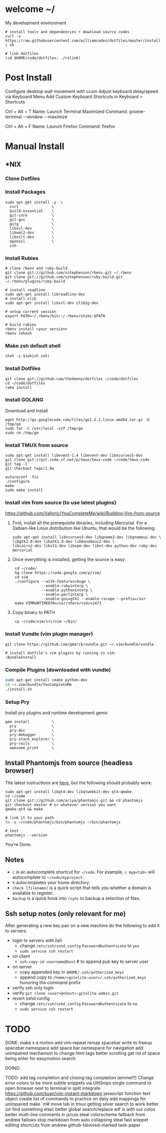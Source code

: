 # welcome ~/
My development environment

```
# install tools and dependencies + download source codes
curl -s https://raw.githubusercontent.com/williamcodes/dotfiles/master/install | sh

# link dotfiles
(cd $HOME/code/dotfiles; ./relink)
```

# Post Install
Configure desktop wall movement with ccsm
Adjust keyboard delay/speed via Keyboard Menu
Add Custom Keyboard Shortcuts in Keyboard > Shortcuts

  Ctrl + Alt + T
  Name: Launch Terminal Maximized
  Command: gnome-terminal --window --maximize

  Ctrl + Alt + F
  Name: Launch Firefox
  Command: firefox

# Manual Install

## *NIX

### Clone Dotfiles

<!-- ### Install node version manager (and the build plugin) -->
<!--  -->
<!--     git clone https://github.com/riywo/ndenv ~/.ndenv -->
<!--     git clone https://github.com/riywo/node&#45;build.git ~/.ndenv/plugins/node&#45;build -->
<!--  -->
### Install Packages

    sudo apt-get install -y  \
      curl               \
      build-essential    \
      git-core           \
      git-gui            \
      gitg               \
      libssl-dev         \
      libxml2-dev        \
      libxslt-dev        \
      openssl            \
      zsh

### Install Rubies

    # clone rbenv and ruby-build
    git clone git://github.com/sstephenson/rbenv.git ~/.rbenv
    git clone git://github.com/sstephenson/ruby-build.git ~/.rbenv/plugins/ruby-build

    # install readline
    sudo apt-get install libreadline-dev
    # install zlib
    sudo apt-get install libssl-dev zlib1g-dev

    # setup current session
    export PATH=~/.rbenv/bin:~/.rbenv/shims:$PATH

    # build rubies
    rbenv install <your version>
    rbenv rehash

### Make zsh default shell

    chsh -s $(which zsh)

### Install Dotfiles

    git clone git://github.com/thedeeno/dotfiles ~/code/dotfiles 
    cd ~/code/dotfiles
    rake install

### Install GOLANG

Download and Install

    wget http://go.googlecode.com/files/go1.2.1.linux-amd64.tar.gz -O /tmp/go
    sudo tar -C /usr/local -xzf /tmp/go
    sudo rm /tmp/go

### Install TMUX from source

    sudo apt-get install libevent-1.4 libevent-dev libncurses5-dev
    git clone git://git.code.sf.net/p/tmux/tmux-code ~/code/tmux-code 
    git tag -l
    git checkout tags/1.9a

    autoreconf -fis
    ./configure
    make
    sudo make install


### Install vim from source (to use latest plugins)

https://github.com/Valloric/YouCompleteMe/wiki/Building-Vim-from-source

1.  First, install all the prerequisite libraries, including Mercurial. For a Debian-like Linux distribution like Ubuntu, that would be the following:

        sudo apt-get install libncurses5-dev libgnome2-dev libgnomeui-dev \
        libgtk2.0-dev libatk1.0-dev libbonoboui2-dev \
        libcairo2-dev libx11-dev libxpm-dev libxt-dev python-dev ruby-dev mercurial

2. Once everything is installed, getting the source is easy:

        cd ~/code/
        hg clone https://code.google.com/p/vim/
        cd vim
        ./configure --with-features=huge \
                    --enable-rubyinterp \
                    --enable-pythoninterp \
                    --enable-perlinterp \
                    --enable-gui=gtk2 --enable-cscope --prefix=/usr
        make VIMRUNTIMEDIR=/usr/share/vim/vim73

3. Copy binary to PATH

        cp ~/code/vim/src/vim ~/bin/

### Install Vundle (vim plugin manager)

    git clone https://github.com/gmarik/vundle.git ~/.vim/bundle/vundle

    # install dotfile's vim plugins by running in vim:
    :BundleInstall

### Compile Plugins (downloaded with vundle)
  
```sh
sudo apt-get install cmake python-dev
cd ~/.vim/bundle/YouCompleteMe
./install.sh
```

### Setup Pry
  
Install pry plugins and runtime development gems:

    gem install          \ 
      pry                \
      pry-doc            \
      pry-debugger       \
      pry-stack_explorer \
      pry-rails          \
      awesome_print      \

## Install Phantomjs from source (headless browser)

The latest instructions are [here](http://code.google.com/p/phantomjs/wiki/BuildInstructions), but the following should probably work:

    sudo apt-get install libqt4-dev libqtwebkit-dev qt4-qmake
    cd ~/code
    git clone git://github.com/ariya/phantomjs.git && cd phantomjs
    git checkout master # or whatever version you want
    qmake-qt4 && make

    # link it to your path
    ln -s ~/code/phantomjs/bin/phantomjs ~/bin/phantomjs

    # test
    phantomjs --version

You're Done.

## Notes
- `c` is an autocomplete shortcut for `~/code`. For example, 
  `c myp<tab>` will autocomplete to `~/code/myproject`.
- `h` autocompletes your home directory.
- `check [filename]` is a quick script that tells you whether a domain is
  available to register.
- `backup` is a quick hook into `rsync` to backup a selection of files.

## Ssh setup notes (only relevant for me)

After generating a new key pair on a new machine do the following to add
it to servers:

- login to servers with lish 
  - change `/etc/ssh/sshd_config` `PasswordAuthenticate` to `yes`
  - `sudo service ssh restart`
- on client
  - `ssh-copy-id username@host` # to append pub key to server user
- on server
  - copy appended key in `$HOME/.ssh/authorized_keys` 
  - append copy to `/home/<gitolite-user>/.ssh/authorized_keys` honoring the command prefix
- verify ssh only login
- verify `git clone <user>@<host>:gitolite-admin.git`
- revert sshd config
  - change `/etc/ssh/sshd_config` `PasswordAuthenticate` to `no`
  - `sudo service ssh restart`

# TODO

DONE:
  make s a motion
  add vim-repeat
  remap spacebar write to freeup spacebar namespace
  add space bar namespace for navigation
  add unimpaired
  mechanism to change html tags
  better scrolling
  get rid of space being enter for easymotion search

DOING:

TODO:
  add tag completion and closing tag completion (emmet?)
  Change error colors to be more subtle
  snippets via UltiSnips
  single command to open browser next to terminal in split
  integrate https://github.com/suan/vim-instant-markdown
  javascript function text object
  create list of commands to practice on daily
  add mappings for unimpaired
  make `m# move tab in tmux
  getting silver search to work better (or find something else)
  better global search/replace
  wtf is with our colos
  better multi-line comments in js/css
  steal colorscheme fallback from andrew fallows
  stop markdown from auto collapsing
  steal fast snippet editing shortcuts from andrew
  github-falvored-marked
  task-paper
